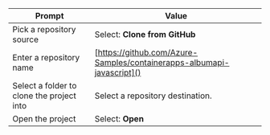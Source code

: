 | Prompt | Value |
|--------|-------|
| Pick a repository source | Select: <b>Clone from GitHub</b> |
| Enter a repository name | [https://github.com/Azure-Samples/containerapps-albumapi-javascript]() |
| Select a folder to clone the project into | Select a repository destination. |
| Open the project | Select: <b>Open</b> |

